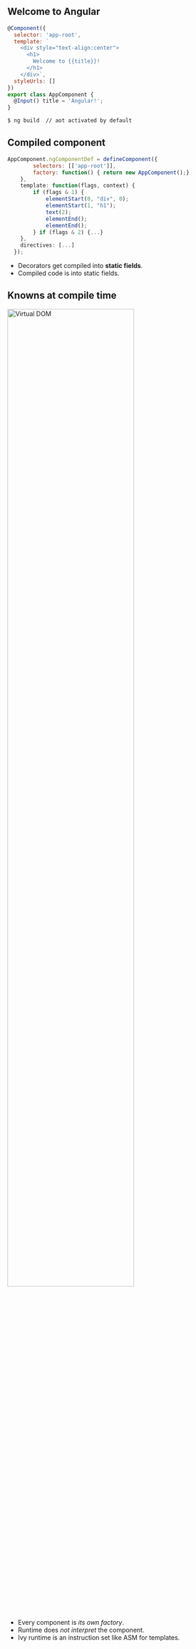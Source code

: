 ## Welcome to Angular

```javascript
@Component({
  selector: 'app-root',
  template: `
    <div style="text-align:center">
      <h1>
        Welcome to {{title}}!
      </h1>
    </div>`,
  styleUrls: []
})
export class AppComponent {
  @Input() title = 'Angular!';
}
```

```bash
$ ng build  // aot activated by default
```


## Compiled component

```javascript
AppComponent.ngComponentDef = defineComponent({
        selectors: [['app-root']],
        factory: function() { return new AppComponent();}
    },
    template: function(flags, context) {
        if (flags & 1) {
            elementStart(0, "div", 0);
            elementStart(1, "h1");
            text(2);
            elementEnd();
            elementEnd();
        } if (flags & 2) {...}
    },
    directives: [...]
  });
```

- Decorators get compiled into **static fields**.
- Compiled code is into static fields.


## Knowns at compile time

<img src="images/incremental-dom.png" alt="Virtual DOM" width="75%"/>

- Every component is *its own factory*.
- Runtime does *not interpret* the component.
- Ivy runtime is an instruction set like ASM for templates.